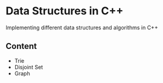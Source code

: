 # Data Structures in C++
Implementing different data structures and algorithms in C++

## Content
 - Trie
 - Disjoint Set
 - Graph
